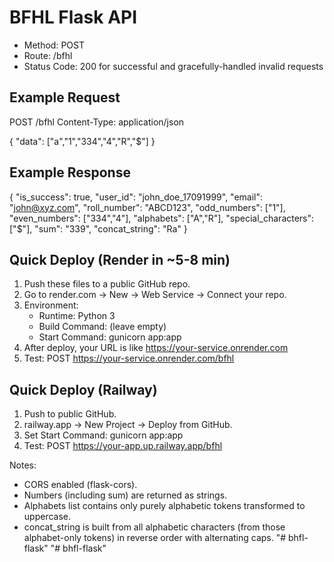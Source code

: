 # BFHL Flask API

- Method: POST
- Route: /bfhl
- Status Code: 200 for successful and gracefully-handled invalid requests

## Example Request
POST /bfhl
Content-Type: application/json

{
  "data": ["a","1","334","4","R","$"]
}

## Example Response
{
  "is_success": true,
  "user_id": "john_doe_17091999",
  "email": "john@xyz.com",
  "roll_number": "ABCD123",
  "odd_numbers": ["1"],
  "even_numbers": ["334","4"],
  "alphabets": ["A","R"],
  "special_characters": ["$"],
  "sum": "339",
  "concat_string": "Ra"
}

## Quick Deploy (Render in ~5-8 min)
1) Push these files to a public GitHub repo.
2) Go to render.com → New → Web Service → Connect your repo.
3) Environment:
   - Runtime: Python 3
   - Build Command: (leave empty)
   - Start Command: gunicorn app:app
4) After deploy, your URL is like https://your-service.onrender.com
5) Test: POST https://your-service.onrender.com/bfhl

## Quick Deploy (Railway)
1) Push to public GitHub.
2) railway.app → New Project → Deploy from GitHub.
3) Set Start Command: gunicorn app:app
4) Test: POST https://your-app.up.railway.app/bfhl

Notes:
- CORS enabled (flask-cors).
- Numbers (including sum) are returned as strings.
- Alphabets list contains only purely alphabetic tokens transformed to uppercase.
- concat_string is built from all alphabetic characters (from those alphabet-only tokens) in reverse order with alternating caps.
"# bhfl-flask" 
"# bhfl-flask" 
